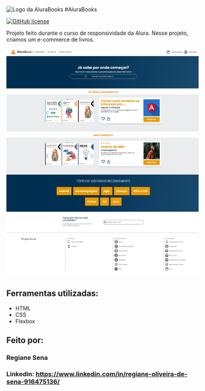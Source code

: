 ![Logo da AluraBooks](https://github.com/regianesena/alurabooks/assets/132175867/e7839f22-ac9e-49f2-a4bf-9e2c7d3426f1)  #AluraBooks

[![GitHub license](https://img.shields.io/github/license/Naereen/StrapDown.js.svg)](https://github.com/Naereen/StrapDown.js/blob/master/LICENSE)

Projeto feito durante o curso de responsividade da Alura. Nesse projeto, criamos um e-commerce de livros.

![Visão completa da página AluraBooks](https://raw.githubusercontent.com/regianesena/alurabooks/a5ff7c1b282177b7f8f4c5ac978844f21fae1cd0/assets/AluraBooks_Fullview.jpeg)

## Ferramentas utilizadas:
* HTML
* CSS
* Flexbox

## Feito por:
### Regiane Sena
### Linkedin: https://www.linkedin.com/in/regiane-oliveira-de-sena-916475136/
